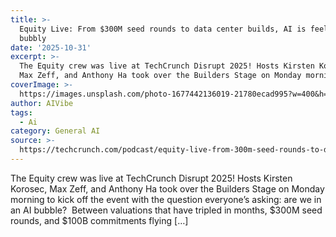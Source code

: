 ```yaml
---
title: >-
  Equity Live: From $300M seed rounds to data center builds, AI is feeling
  bubbly
date: '2025-10-31'
excerpt: >-
  The Equity crew was live at TechCrunch Disrupt 2025! Hosts Kirsten Korosec,
  Max Zeff, and Anthony Ha took over the Builders Stage on Monday morning to...
coverImage: >-
  https://images.unsplash.com/photo-1677442136019-21780ecad995?w=400&h=200&fit=crop&auto=format
author: AIVibe
tags:
  - Ai
category: General AI
source: >-
  https://techcrunch.com/podcast/equity-live-from-300m-seed-rounds-to-data-center-builds-ai-is-feeling-bubbly/
---
```

The Equity crew was live at TechCrunch Disrupt 2025! Hosts Kirsten Korosec, Max Zeff, and Anthony Ha took over the Builders Stage on Monday morning to kick off the event with the question everyone&#8217;s asking: are we in an AI bubble?&#160; Between valuations that have tripled in months, $300M seed rounds, and $100B commitments flying [&#8230;]
